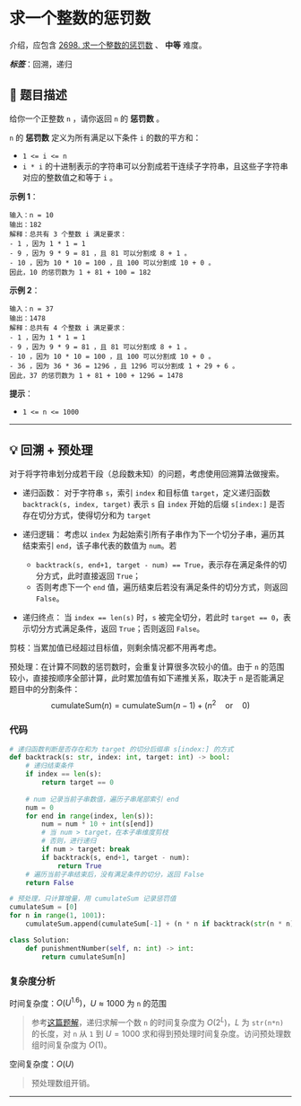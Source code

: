 # 求一个整数的惩罚数

介绍，应包含 [2698. 求一个整数的惩罚数](https://leetcode.cn/problems/find-the-punishment-number-of-an-integer) 、 **中等** 难度。

***标签***：回溯，递归

## :open_book: 题目描述

给你一个正整数 `n` ，请你返回 `n` 的 **惩罚数** 。

`n` 的 **惩罚数** 定义为所有满足以下条件 `i` 的数的平方和：

- `1 <= i <= n`
- `i * i` 的十进制表示的字符串可以分割成若干连续子字符串，且这些子字符串对应的整数值之和等于 `i` 。

**示例 1**：

```example
输入：n = 10
输出：182
解释：总共有 3 个整数 i 满足要求：
- 1 ，因为 1 * 1 = 1
- 9 ，因为 9 * 9 = 81 ，且 81 可以分割成 8 + 1 。
- 10 ，因为 10 * 10 = 100 ，且 100 可以分割成 10 + 0 。
因此，10 的惩罚数为 1 + 81 + 100 = 182
```

**示例 2**：

```example
输入：n = 37
输出：1478
解释：总共有 4 个整数 i 满足要求：
- 1 ，因为 1 * 1 = 1
- 9 ，因为 9 * 9 = 81 ，且 81 可以分割成 8 + 1 。
- 10 ，因为 10 * 10 = 100 ，且 100 可以分割成 10 + 0 。
- 36 ，因为 36 * 36 = 1296 ，且 1296 可以分割成 1 + 29 + 6 。
因此，37 的惩罚数为 1 + 81 + 100 + 1296 = 1478
```

**提示**：

- `1 <= n <= 1000`

---

## :bulb: 回溯 + 预处理

对于将字符串划分成若干段（总段数未知）的问题，考虑使用回溯算法做搜索。

- 递归函数：
    对于字符串 `s`，索引 `index` 和目标值 `target`，定义递归函数 `backtrack(s, index, target)` 表示 `s` 自 `index` 开始的后缀 `s[index:]` 是否存在切分方式，使得切分和为 `target`
- 递归逻辑：
    考虑以 `index` 为起始索引所有子串作为下一个切分子串，遍历其结束索引 `end`，该子串代表的数值为 `num`。若

  - `backtrack(s, end+1, target - num) == True`，表示存在满足条件的切分方式，此时直接返回 `True`；
  - 否则考虑下一个 `end` 值，遍历结束后若没有满足条件的切分方式，则返回 `False`。

- 递归终点：
    当 `index == len(s)` 时，`s` 被完全切分，若此时 `target == 0`，表示切分方式满足条件，返回 `True`；否则返回 `False`。

剪枝：当累加值已经超过目标值，则剩余情况都不用再考虑。

预处理：在计算不同数的惩罚数时，会重复计算很多次较小的值。由于 `n` 的范围较小，直接按顺序全部计算，此时累加值有如下递推关系，取决于 `n` 是否能满足题目中的分割条件：
    $$ \mathrm{cumulateSum}(n) = \mathrm{cumulateSum}(n-1) + (n^2\quad\mathrm{or}\quad 0)$$

### 代码

```Python
# 递归函数判断是否存在和为 target 的切分后缀串 s[index:] 的方式
def backtrack(s: str, index: int, target: int) -> bool:
    # 递归结束条件
    if index == len(s):
        return target == 0
    
    # num 记录当前子串数值，遍历子串尾部索引 end
    num = 0
    for end in range(index, len(s)):
        num = num * 10 + int(s[end])
        # 当 num > target，在本子串维度剪枝
        # 否则，进行递归
        if num > target: break
        if backtrack(s, end+1, target - num):
            return True
    # 遍历当前子串结束后，没有满足条件的切分，返回 False
    return False

# 预处理，只计算增量，用 cumulateSum 记录惩罚值
cumulateSum = [0]
for n in range(1, 1001):
    cumulateSum.append(cumulateSum[-1] + (n * n if backtrack(str(n * n), 0, n) else 0))

class Solution:
    def punishmentNumber(self, n: int) -> int:
        return cumulateSum[n]
```

### 复杂度分析

时间复杂度：$O(U^{1.6})$，$U \approx 1000$ 为 `n` 的范围 
> 参考[这篇题解](https://leetcode.cn/problems/find-the-punishment-number-of-an-integer/solutions/2277792/yu-chu-li-hui-su-by-endlesscheng-ro3s/)，递归求解一个数 `n` 的时间复杂度为 $O(2^L)$，$L$ 为 `str(n*n)` 的长度，对 `n` 从 `1` 到 $U = 1000$ 求和得到预处理时间复杂度。访问预处理数组时间复杂度为 $O(1)$。

空间复杂度：$O(U)$
> 预处理数组开销。

---
